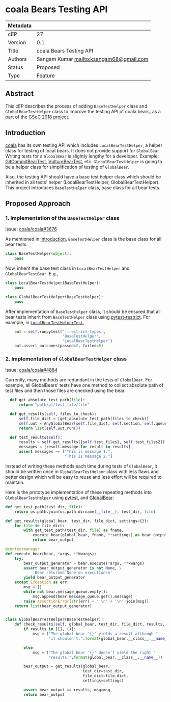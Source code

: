 # coala Bears Testing API

| Metadata |                                           |
| -------- | ----------------------------------------- |
| cEP      | 27                                        |
| Version  | 0.1                                       |
| Title    | coala Bears Testing API                   |
| Authors  | Sangam Kumar <mailto:ksangam68@gmail.com> |
| Status   | Proposed                                  |
| Type     | Feature                                   |

## Abstract

This cEP describes the process of adding `BaseTestHelper` class and
`GlobalBearTestHelper` class to improve the testing API of coala bears, as a
part of the [GSoC 2018 project](https://summerofcode.withgoogle.com/projects/#6625036551585792).

## Introduction

[coala](https://coala.io) has its own testing API which includes
`LocalBearTestHelper`, a helper class for testing of local bears. It does not
provide support for `GlobalBear`. Writing tests for a `GlobalBear` is slightly
lengthy for a developer. Example:
[GitCommitBearTest](https://github.com/coala/coala-bears/blob/master/tests/vcs/git/GitCommitBearTest.py),
[VultureBearTest](https://github.com/coala/coala-bears/blob/master/tests/python/VultureBearTest.py),
etc. `GlobalBearTestHelper` is going to be a helper class for simplification of
testing of `GlobalBear`.

Also, the testing API should have a base test helper class which should be
inherited in all tests' helper (LocalBearTestHelper, GlobalBearTestHelper).
This project introduces `BaseTestHelper` class, base class for all bear tests.

## Proposed Approach

### 1. Implementation of the `BaseTestHelper` class

Issue: [coala/coala#3676](https://github.com/coala/coala/issues/3676)

As mentioned in [introduction](#Introduction), `BaseTestHelper` class is the
base class for all bear tests.

```py
class BaseTestHelper(object):
    pass
```

Now, inherit the base test class in `LocalBearTestHelper` and
`GlobalBearTestBear`. E.g.,

```py
class LocalBearTestHelper(BaseTestHelper):
    pass

class GlobalBearTestHelper(BaseTestHelper):
    pass
```

After implementation of `BaseTestHelper` class, it should be ensured that all
bear tests inherit from `BaseTestHelper` class using [pytest-restrict](https://pypi.org/project/pytest-restrict).
For example, in [`LocalBearTestHelperTest`](https://github.com/coala/coala/blob/master/tests/testing/LocalBearTestHelperTest.py),

```py
    out = self.runpytest('--restrict-types',
                         'BaseTestHelper',
                         'LocalBearTestHelper')
    out.assert_outcomes(passed=2, failed=0)
```

### 2. Implementation of `GlobalBearTestHelper` class

Issue: [coala/coala#4884](https://github.com/coala/coala/issues/4884)

Currently, many methods are redundant in the tests of `GlobalBear`. For
example, all GlobalBears' tests have one method to collect absolute path of
test files and then those files are checked using the bear.

```py
  def get_absolute_test_path(file):
      return "path/of/test_file/file"

  def get_results(self, files_to_check):
      self.file_dict = [get_absolute_test_path(files_to_check)]
      self.uut = AnyGlobalBear(self.file_dict, self.section, self.queue)
      return list(self.uut.run())

  def test_results(self):
      results = self.get_results([self.test_files1, self.test_files2])
      messages = [result.message for result in results]
      assert messages == ["This is message 1.",
                          "This is message 2."]
```

Instead of writing these methods each time during tests of `GlobalBear`, it
should be written once in `GlobalBearTestHelper` class with less flaws and
better design which will be easy to reuse and less effort will be required to
maintain.

Here is the prototype implementation of these repeating methods into
`GlobalBearTestHelper` using [pytest](https://pytest.org/), and
[GlobalBear](http://api.coala.io/en/latest/coalib.bears.html#module-coalib.bears.GlobalBear):

```py
def get_test_path(test_dir, file):
    return os.path.join(os.path.dirname(__file__), test_dir, file)

def get_results(global_bear, test_dir, file_dict, settings={}):
    for file in file_dict:
        with get_test_path(test_dir, file) as fname,
            execute_bear(global_bear, fname, **settings) as bear_output:
            return bear_output

@contextmanager
def execute_bear(bear, *args, **kwargs):
    try:
        bear_output_generator = bear.execute(*args, **kwargs)
        assert bear_output_generator is not None, \
            'Bear returned None on execution\n'
        yield bear_output_generator
    except Exception as err:
        msg = []
        while not bear.message_queue.empty():
            msg.append(bear.message_queue.get().message)
        raise AssertionError(str(err) + ' \n' + '\n'.join(msg))
    return list(bear_output_generator)


class GlobalBearTestHelper(BaseTestHelper):
    def check_results(self, global_bear, test_dir, file_dict, results, settings={}):
        if results in [[], ()]:
            msg = ("The global bear '{}' yields a result although "
                   "it shouldn't.".format(global_bear.__class__.__name__))

        else:
            msg = ("The global bear '{}' doesn't yield the right "
                   "results.".format(global_bear.__class__.__name__))

        bear_output = get_results(global_bear,
                                  test_dir=test_dir,
                                  file_dict=file_dict,
                                  settings=settings)

        assert bear_output == results, msg=msg
        return bear_output
```
